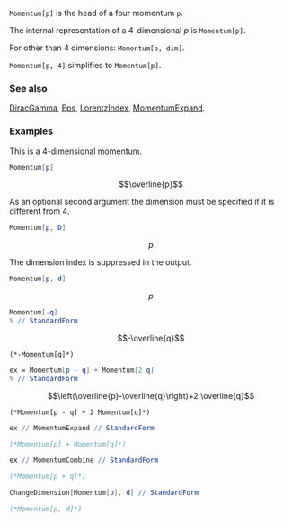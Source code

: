 `Momentum[p]` is the head of a four momentum `p`.

The internal representation of a $4$-dimensional $p$ is `Momentum[p]`.

For other than $4$ dimensions: `Momentum[p, dim]`.

`Momentum[p, 4]` simplifies to `Momentum[p]`.

### See also

[DiracGamma](DiracGamma), [Eps](Eps), [LorentzIndex](LorentzIndex), [MomentumExpand](MomentumExpand).

### Examples

This is a $4$-dimensional momentum.

```mathematica
Momentum[p]
```

$$\overline{p}$$

As an optional second argument the dimension must be specified if it is different from $4$.

```mathematica
Momentum[p, D]
```

$$p$$

The dimension index is suppressed in the output.

```mathematica
Momentum[p, d]
```

$$p$$

```mathematica
Momentum[-q]
% // StandardForm
```

$$-\overline{q}$$

```
(*-Momentum[q]*)
```

```mathematica
ex = Momentum[p - q] + Momentum[2 q]
% // StandardForm
```

$$\left(\overline{p}-\overline{q}\right)+2 \overline{q}$$

```
(*Momentum[p - q] + 2 Momentum[q]*)
```

```mathematica
ex // MomentumExpand // StandardForm

(*Momentum[p] + Momentum[q]*)
```

```mathematica
ex // MomentumCombine // StandardForm

(*Momentum[p + q]*)
```

```mathematica
ChangeDimension[Momentum[p], d] // StandardForm

(*Momentum[p, d]*)
```